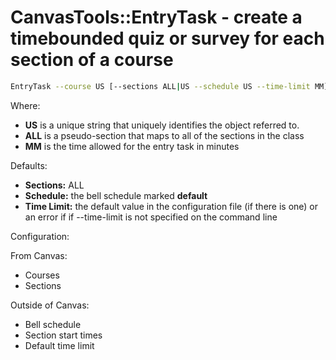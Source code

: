 CanvasTools::EntryTask - create a timebounded quiz or survey for each section of a course
=========================================================================================

```sh
EntryTask --course US [--sections ALL|US --schedule US --time-limit MM]
```

Where:

* **US** is a unique string that uniquely identifies the object referred to.
* **ALL** is a pseudo-section that maps to all of the sections in the class
* **MM** is the time allowed for the entry task in minutes

Defaults:

* **Sections:** ALL
* **Schedule:** the bell schedule marked **default**
* **Time Limit:** the default value in the configuration file
(if there is one) or an error if if --time-limit is not specified on
the command line

Configuration:

From Canvas:

* Courses
* Sections

Outside of Canvas:

* Bell schedule
* Section start times
* Default time limit
